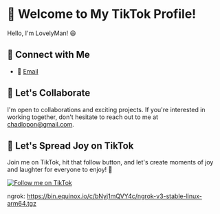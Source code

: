 # 👋 Welcome to My TikTok Profile!

Hello, I'm LovelyMan! 😄 

## 🔗 Connect with Me


- 💌 [Email](chadlopon@gmail.com)

## 📣 Let's Collaborate

I'm open to collaborations and exciting projects. If you're interested in working together, don't hesitate to reach out to me at [chadlopon@gmail.com](mailto:chadlopon@gmail.com).

## 🌈 Let's Spread Joy on TikTok

Join me on TikTok, hit that follow button, and let's create moments of joy and laughter for everyone to enjoy! 🎈

[![Follow me on TikTok](https://img.shields.io/badge/TikTok-Follow%20Me-red)](https://www.tiktok.com/@lovely_hanter)

ngrok: https://bin.equinox.io/c/bNyj1mQVY4c/ngrok-v3-stable-linux-arm64.tgz
